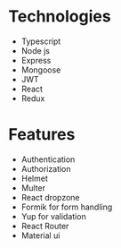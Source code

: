 # Technologies
- Typescript
- Node js
- Express
- Mongoose
- JWT
- React
- Redux

# Features
- Authentication
- Authorization
- Helmet
- Multer
- React dropzone
- Formik for form handling
- Yup for validation
- React Router
- Material ui